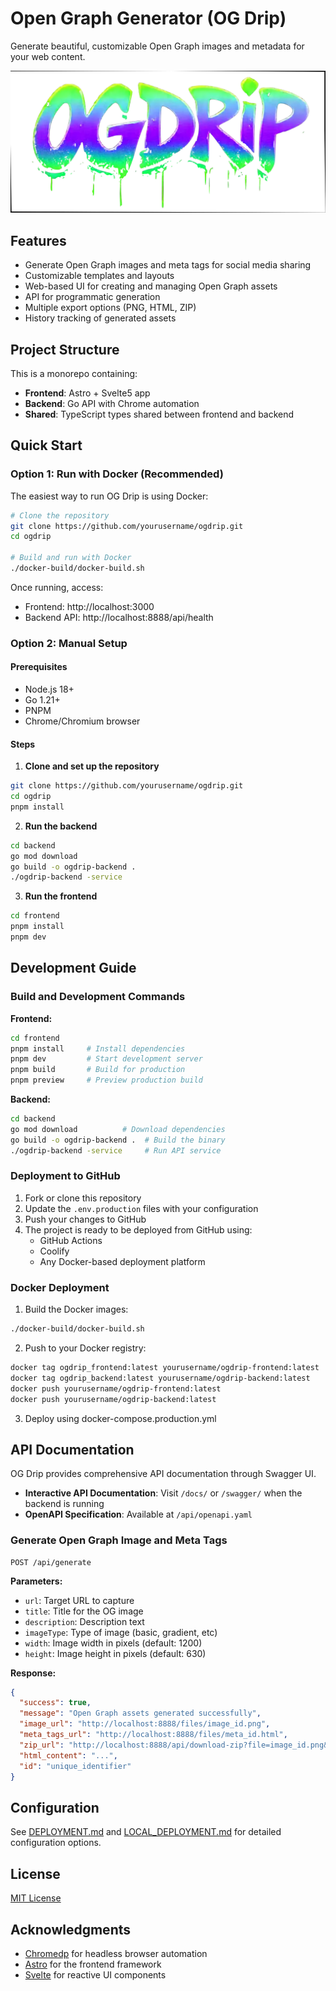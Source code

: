 # Open Graph Generator (OG Drip)

Generate beautiful, customizable Open Graph images and metadata for your web content.

![OG Drip Logo](ogdrip_logo.svg)

## Features

- Generate Open Graph images and meta tags for social media sharing
- Customizable templates and layouts
- Web-based UI for creating and managing Open Graph assets
- API for programmatic generation
- Multiple export options (PNG, HTML, ZIP)
- History tracking of generated assets

## Project Structure

This is a monorepo containing:

- **Frontend**: Astro + Svelte5 app
- **Backend**: Go API with Chrome automation
- **Shared**: TypeScript types shared between frontend and backend

## Quick Start

### Option 1: Run with Docker (Recommended)

The easiest way to run OG Drip is using Docker:

```bash
# Clone the repository
git clone https://github.com/yourusername/ogdrip.git
cd ogdrip

# Build and run with Docker
./docker-build/docker-build.sh
```

Once running, access:

- Frontend: http://localhost:3000
- Backend API: http://localhost:8888/api/health

### Option 2: Manual Setup

#### Prerequisites

- Node.js 18+
- Go 1.21+
- PNPM
- Chrome/Chromium browser

#### Steps

1. **Clone and set up the repository**

```bash
git clone https://github.com/yourusername/ogdrip.git
cd ogdrip
pnpm install
```

2. **Run the backend**

```bash
cd backend
go mod download
go build -o ogdrip-backend .
./ogdrip-backend -service
```

3. **Run the frontend**

```bash
cd frontend
pnpm install
pnpm dev
```

## Development Guide

### Build and Development Commands

**Frontend:**

```bash
cd frontend
pnpm install     # Install dependencies
pnpm dev         # Start development server
pnpm build       # Build for production
pnpm preview     # Preview production build
```

**Backend:**

```bash
cd backend
go mod download          # Download dependencies
go build -o ogdrip-backend .  # Build the binary
./ogdrip-backend -service     # Run API service
```

### Deployment to GitHub

1. Fork or clone this repository
2. Update the `.env.production` files with your configuration
3. Push your changes to GitHub
4. The project is ready to be deployed from GitHub using:
   - GitHub Actions
   - Coolify
   - Any Docker-based deployment platform

### Docker Deployment

1. Build the Docker images:

```bash
./docker-build/docker-build.sh
```

2. Push to your Docker registry:

```bash
docker tag ogdrip_frontend:latest yourusername/ogdrip-frontend:latest
docker tag ogdrip_backend:latest yourusername/ogdrip-backend:latest
docker push yourusername/ogdrip-frontend:latest
docker push yourusername/ogdrip-backend:latest
```

3. Deploy using docker-compose.production.yml

## API Documentation

OG Drip provides comprehensive API documentation through Swagger UI.

- **Interactive API Documentation**: Visit `/docs/` or `/swagger/` when the backend is running
- **OpenAPI Specification**: Available at `/api/openapi.yaml`

### Generate Open Graph Image and Meta Tags

```
POST /api/generate
```

**Parameters:**

- `url`: Target URL to capture
- `title`: Title for the OG image
- `description`: Description text
- `imageType`: Type of image (basic, gradient, etc)
- `width`: Image width in pixels (default: 1200)
- `height`: Image height in pixels (default: 630)

**Response:**

```json
{
  "success": true,
  "message": "Open Graph assets generated successfully",
  "image_url": "http://localhost:8888/files/image_id.png",
  "meta_tags_url": "http://localhost:8888/files/meta_id.html",
  "zip_url": "http://localhost:8888/api/download-zip?file=image_id.png&file=meta_id.html",
  "html_content": "...",
  "id": "unique_identifier"
}
```

## Configuration

See [DEPLOYMENT.md](DEPLOYMENT.md) and [LOCAL_DEPLOYMENT.md](LOCAL_DEPLOYMENT.md) for detailed
configuration options.

## License

[MIT License](LICENSE)

## Acknowledgments

- [Chromedp](https://github.com/chromedp/chromedp) for headless browser automation
- [Astro](https://astro.build/) for the frontend framework
- [Svelte](https://svelte.dev/) for reactive UI components
